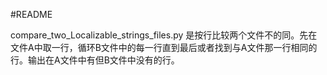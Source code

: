 #README

compare_two_Localizable_strings_files.py 是按行比较两个文件不的同。先在文件A中取一行，循环B文件中的每一行直到最后或者找到与A文件那一行相同的行。输出在A文件中有但B文件中没有的行。
